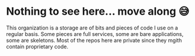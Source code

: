 # Nothing to see here... move along 😅

This organization is a storage are of bits and pieces of code I use on a regular basis. Some pieces are full services, some are bare applications, some are skeletons. Most of the repos here are private since they mgith contain proprietary code.

